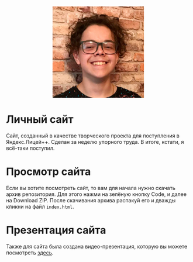 <p align="center"><img src="img/Logo.jpg" alt="Логотип Newgramm" width="250"></p>

# Личный сайт
Сайт, созданный в качестве творческого проекта для поступления в Яндекс.Лицей++. Сделан за неделю упорного труда. В итоге, кстати, я всё-таки поступил. 

# Просмотр сайта
Если вы хотите посмотреть сайт, то вам для начала нужно скачать архив репозитория. Для этого нажми на зелёную кнопку Code, и далее на Download ZIP. После скачивания архива распакуй его и дважды кликни на файл `index.html`.

# Презентация сайта
Также для сайта была создана видео-презентация, которую вы можете посмотреть [здесь](https://www.youtube.com/watch?v=GtZtXIWJtsg).
